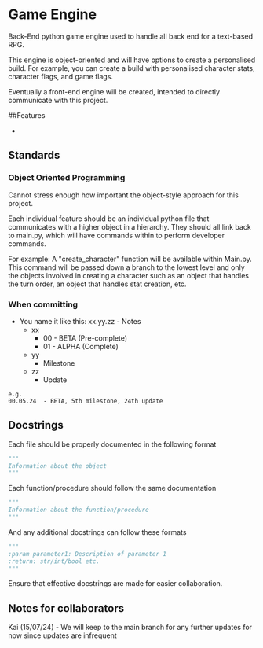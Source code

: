 # Game Engine
Back-End python game engine used to handle all back end for a text-based RPG.

This engine is object-oriented and will have options to create a personalised build. For example, you can create a build with personalised character stats, character flags, and game flags.

Eventually a front-end engine will be created, intended to directly communicate with this project. 

##Features

- 


## Standards

### Object Oriented Programming

Cannot stress enough how important the object-style approach for this project. 

Each individual feature should be an individual python file that communicates with a higher object in a hierarchy. They should all link back to main.py, which will have commands within to perform developer commands. 

For example:
A "create_character" function will be available within Main.py. This command will be passed down a branch to the lowest level and only the objects involved in creating a character such as an object that handles the turn order, an object that handles stat creation, etc.

### When committing

- You name it like this: xx.yy.zz - Notes
  - xx
    - 00 - BETA (Pre-complete)
    - 01 - ALPHA (Complete)
  - yy
    - Milestone
  - zz
    - Update

```text
e.g. 
00.05.24  - BETA, 5th milestone, 24th update
```

## Docstrings

Each file should be properly documented in the following format 
```python
"""
Information about the object 
"""
```

Each function/procedure should follow the same documentation
```python
"""
Information about the function/procedure
"""
```

And any additional docstrings can follow these formats
```python
"""
:param parameter1: Description of parameter 1
:return: str/int/bool etc.
"""
```

Ensure that effective docstrings are made for easier collaboration.

## Notes for collaborators

Kai (15/07/24) - We will keep to the main branch for any further updates for now since updates are infrequent